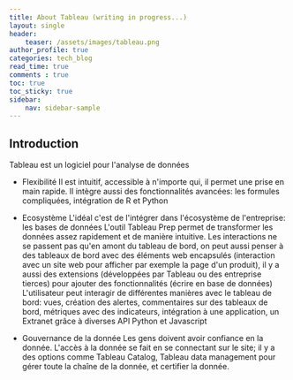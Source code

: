 ```yaml
---
title: About Tableau (writing in progress...)
layout: single
header:
    teaser: /assets/images/tableau.png
author_profile: true
categories: tech_blog
read_time: true
comments : true
toc: true
toc_sticky: true
sidebar:
    nav: sidebar-sample
---
```


## Introduction

Tableau est un logiciel pour l'analyse de données

- Flexibilité
Il est intuitif, accessible à n'importe qui, il permet une prise en main rapide.
Il intègre aussi des fonctionnalités avancées: les formules compliquées, intégration de R et Python

- Ecosystème
L'idéal c'est de l'intégrer dans l'écosystème de l'entreprise: les bases de données
L'outil Tableau Prep permet de transformer les données assez rapidement et de manière intuitive.
Les interactions ne se passent pas qu'en amont du tableau de bord, on peut aussi penser à des tableaux de bord avec des éléments web encapsulés (interaction avec un site web pour afficher par exemple la page d'un produit), il y a aussi des extensions (développées par Tableau ou des entreprise tierces) pour ajouter des fonctionnalités (écrire en base de données)
L'utilisateur peut interagir de différentes manières avec le tableau de bord: vues, création des alertes, commentaires sur des tableaux de bord, métriques avec des indicateurs, intégration à une application, un Extranet grâce à diverses API Python et Javascript

- Gouvernance de la donnée
Les gens doivent avoir confiance en la donnée. L'accès à la donnée se fait en se connectant sur le site; il y a des options comme Tableau Catalog, Tableau data management pour gérer toute la chaîne de la donnée, et certifier la donnée.
